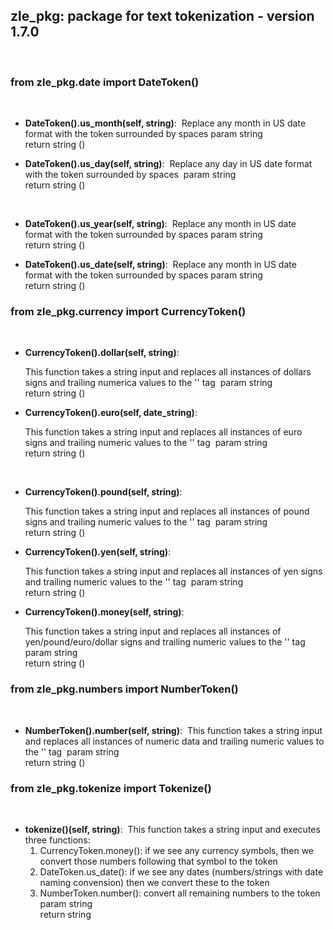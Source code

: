 
## zle_pkg: package for text tokenization - version 1.7.0
​
### **from zle_pkg.date import DateToken()**
​
* __DateToken().us_month(self, string)__:
​
    Replace any month in US date format with the <month> token surrounded by spaces
​
    param string<br>
    return string (<token>)
    
    
* __DateToken().us_day(self, string)__:
​
    Replace any day in US date format with the <day> token surrounded by spaces
​
    param string<br/>
    return string (<day>)
    
​
* __DateToken().us_year(self, string)__:
​
    Replace any month in US date format with the <year> token surrounded by spaces
​
    param string<br>
    return string (<year>)
    
    
* __DateToken().us_date(self, string)__:
​
    Replace any month in US date format with the <date> token surrounded by spaces
​
    param string<br>
    return string (<date>)
    
### **from zle_pkg.currency import CurrencyToken()**
​
* __CurrencyToken().dollar(self, string)__:
    
    This function takes a string input and replaces all instances 
    of dollars signs and trailing numerica values to the '<dollar>'
    tag
​
    param string<br>
    return string (<dollar>)
    
    
* __CurrencyToken().euro(self, date_string)__:
    
    This function takes a string input and replaces all instances 
    of euro signs and trailing numeric values to the '<euro>'
    tag
​
    param string<br>
    return string (<euro>)
    
​
* __CurrencyToken().pound(self, string)__:
    
    This function takes a string input and replaces all instances 
    of pound signs and trailing numeric values to the '<pound>'
    tag
​
    param string<br>
    return string (<pound>)
    
    
* __CurrencyToken().yen(self, string)__:
    
    This function takes a string input and replaces all instances 
    of yen signs and trailing numeric values to the '<yen>'
    tag
​
    param string<br>
    return string (<yen>)
    
 
* __CurrencyToken().money(self, string)__:
    
    This function takes a string input and replaces all instances 
    of yen/pound/euro/dollar signs and trailing numeric values to the '<money>'
    tag
​
    param string<br>
    return string (<money>)
    
### **from zle_pkg.numbers import NumberToken()**
​
* __NumberToken().number(self, string)__:
​
    This function takes a string input and replaces all instances 
    of numeric data and trailing numeric values to the '<numeric>'
    tag
​
    param string<br>
    return string (<numeric>)
    
### **from zle_pkg.tokenize import Tokenize()**
​
* __tokenize()(self, string)__:
​
    This function takes a string input and executes three functions:
​
    1. CurrencyToken.money(): if we see any currency symbols, then we convert
       those numbers following that symbol to the <currency> token
    2. DateToken.us_date(): if we see any dates (numbers/strings with date
       naming convension) then we convert these to the <date> token
    3. NumberToken.number(): convert all remaining numbers to the <number> token  
​
   param string<br>
   return string

​
